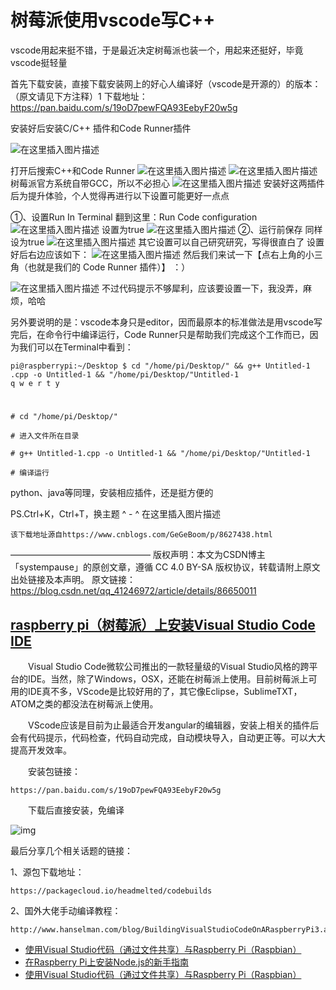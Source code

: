 # 树莓派使用vscode写C++

vscode用起来挺不错，于是最近决定树莓派也装一个，用起来还挺好，毕竟vscode挺轻量

首先下载安装，直接下载安装网上的好心人编译好（vscode是开源的）的版本：（原文请见下方注释）1
下载地址：https://pan.baidu.com/s/19oD7pewFQA93EebyF20w5g

安装好后安装C/C++ 插件和Code Runner插件

![在这里插入图片描述](https://img-blog.csdnimg.cn/20190125172634212.png)


打开后搜索C++和Code Runner
![在这里插入图片描述](https://img-blog.csdnimg.cn/20190125172916622.png?x-oss-process=image/watermark,type_ZmFuZ3poZW5naGVpdGk,shadow_10,text_aHR0cHM6Ly9ibG9nLmNzZG4ubmV0L3FxXzQxMjQ2OTcy,size_16,color_FFFFFF,t_70)
![在这里插入图片描述](https://img-blog.csdnimg.cn/20190125173001495.png?x-oss-process=image/watermark,type_ZmFuZ3poZW5naGVpdGk,shadow_10,text_aHR0cHM6Ly9ibG9nLmNzZG4ubmV0L3FxXzQxMjQ2OTcy,size_16,color_FFFFFF,t_70)
树莓派官方系统自带GCC，所以不必担心
![在这里插入图片描述](https://img-blog.csdnimg.cn/20190125173140591.png?x-oss-process=image/watermark,type_ZmFuZ3poZW5naGVpdGk,shadow_10,text_aHR0cHM6Ly9ibG9nLmNzZG4ubmV0L3FxXzQxMjQ2OTcy,size_16,color_FFFFFF,t_70)
安装好这两插件后为提升体验，个人觉得再进行以下设置可能更好一点点

①、设置Run In Terminal
翻到这里：Run Code configuration
![在这里插入图片描述](https://img-blog.csdnimg.cn/20190125173342945.png)
设置为true
![在这里插入图片描述](https://img-blog.csdnimg.cn/20190125173505213.png)
②、运行前保存
同样设为true
![在这里插入图片描述](https://img-blog.csdnimg.cn/20190125173703971.png)
其它设置可以自己研究研究，写得很直白了
设置好后右边应该如下：
![在这里插入图片描述](https://img-blog.csdnimg.cn/20190125173902177.png?x-oss-process=image/watermark,type_ZmFuZ3poZW5naGVpdGk,shadow_10,text_aHR0cHM6Ly9ibG9nLmNzZG4ubmV0L3FxXzQxMjQ2OTcy,size_16,color_FFFFFF,t_70)
然后我们来试一下【点右上角的小三角（也就是我们的 Code Runner 插件）】
：）

![在这里插入图片描述](https://img-blog.csdnimg.cn/2019012517425596.png?x-oss-process=image/watermark,type_ZmFuZ3poZW5naGVpdGk,shadow_10,text_aHR0cHM6Ly9ibG9nLmNzZG4ubmV0L3FxXzQxMjQ2OTcy,size_16,color_FFFFFF,t_70)
不过代码提示不够犀利，应该要设置一下，我没弄，麻烦，哈哈

另外要说明的是：vscode本身只是editor，因而最原本的标准做法是用vscode写完后，在命令行中编译运行，Code Runner只是帮助我们完成这个工作而已，因为我们可以在Terminal中看到：



    pi@raspberrypi:~/Desktop $ cd "/home/pi/Desktop/" && g++ Untitled-1
    .cpp -o Untitled-1 && "/home/pi/Desktop/"Untitled-1
    q w e r t y 

# 

    # cd "/home/pi/Desktop/"
    
    # 进入文件所在目录
    
    # g++ Untitled-1.cpp -o Untitled-1 && "/home/pi/Desktop/"Untitled-1
    
    # 编译运行

python、java等同理，安装相应插件，还是挺方便的


PS.Ctrl+K，Ctrl+T，换主题 ^ - ^
在这里插入图片描述

    该下载地址源自https://www.cnblogs.com/GeGeBoom/p/8627438.html
————————————————
版权声明：本文为CSDN博主「systempause」的原创文章，遵循 CC 4.0 BY-SA 版权协议，转载请附上原文出处链接及本声明。
原文链接：https://blog.csdn.net/qq_41246972/article/details/86650011

##   [raspberry pi（树莓派）上安装Visual Studio Code IDE](https://www.cnblogs.com/GeGeBoom/p/8627438.html)  		

　　Visual Studio Code微软公司推出的一款轻量级的Visual  Studio风格的跨平台的IDE。当然，除了Windows，OSX，还能在树莓派上使用。目前树莓派上可用的IDE真不多，VScode是比较好用的了，其它像Eclipse，SublimeTXT，ATOM之类的都没法在树莓派上使用。

　　VScode应该是目前为止最适合开发angular的编辑器，安装上相关的插件后会有代码提示，代码检查，代码自动完成，自动模块导入，自动更正等。可以大大提高开发效率。

　　安装包链接：

```
https://pan.baidu.com/s/19oD7pewFQA93EebyF20w5g
```

　　下载后直接安装，免编译

![img](https://images2018.cnblogs.com/blog/1358380/201803/1358380-20180322223208211-1862021705.png)

 

最后分享几个相关话题的链接：

1、源包下载地址：

```
https://packagecloud.io/headmelted/codebuilds
```

2、国外大佬手动编译教程：

```
http://www.hanselman.com/blog/BuildingVisualStudioCodeOnARaspberryPi3.aspx
```

 

- [使用Visual Studio代码（通过文件共享）与Raspberry Pi（Raspbian）](http://thisdavej.com/using-visual-studio-code-with-a-raspberry-pi-raspbian/)
- [在Raspberry Pi上安装Node.js的新手指南](http://thisdavej.com/beginners-guide-to-installing-node-js-on-a-raspberry-pi/)
- [使用Visual Studio代码（通过文件共享）与Raspberry Pi（Raspbian）](http://thisdavej.com/using-visual-studio-code-with-a-raspberry-pi-raspbian/)